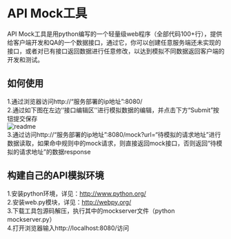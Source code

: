 API Mock工具
============
API Mock工具是用python编写的一个轻量级web程序（全部代码100+行），提供给客户端开发和QA的一个数据接口，通过它，你可以创建任意服务端还未实现的接口，或者对已有接口返回数据进行任意修改，以达到模拟不同数据返回客户端的开发和测试。

如何使用
-------
1.通过浏览器访问http://“服务部署的ip地址”:8080/<br>
2.通过如下图在左边‘‘接口编辑区’’进行模拟数据的编辑，并点击下方“Submit”按钮提交保存<br>
![readme](https://raw.github.com/donotwarry/Simple-Mock-Server/master/readme.png)<br>
3.通过访问http://“服务部署的ip地址”:8080/mock?url=“待模拟的请求地址”进行数据读取，如果命中规则中的mock请求，则直接返回mock接口，否则返回“待模拟的请求地址”的数据response<br>

构建自己的API模拟环境
-------
1.安装python环境，详见：http://www.python.org/<br>
2.安装web.py模块，详见：http://webpy.org/<br>
3.下载工具包源码解压，执行其中的mockserver文件（python mockserver.py）<br>
4.打开浏览器输入http://localhost:8080/访问<br>

